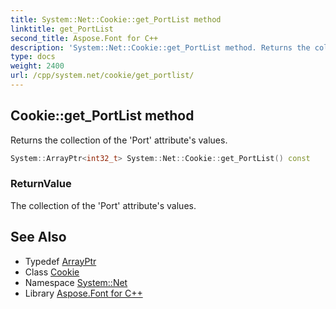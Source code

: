 ```yaml
---
title: System::Net::Cookie::get_PortList method
linktitle: get_PortList
second_title: Aspose.Font for C++
description: 'System::Net::Cookie::get_PortList method. Returns the collection of the ''Port'' attribute''s values in C++.'
type: docs
weight: 2400
url: /cpp/system.net/cookie/get_portlist/
---
```

## Cookie::get_PortList method


Returns the collection of the 'Port' attribute's values.

```cpp
System::ArrayPtr<int32_t> System::Net::Cookie::get_PortList() const
```


### ReturnValue

The collection of the 'Port' attribute's values.

## See Also

* Typedef [ArrayPtr](../../../system/arrayptr/)
* Class [Cookie](../)
* Namespace [System::Net](../../)
* Library [Aspose.Font for C++](../../../)
